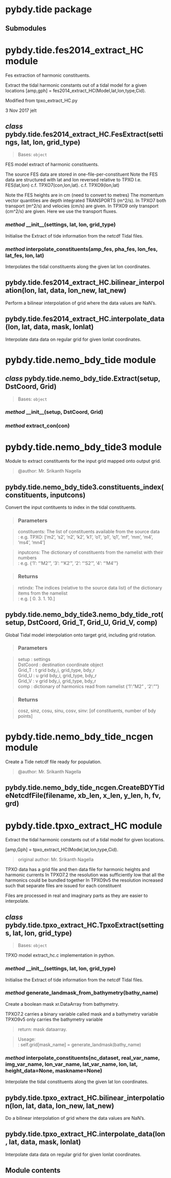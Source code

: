# pybdy.tide package

## Submodules

# pybdy.tide.fes2014_extract_HC module

Fes extraction of harmonic constituents.

Extract the tidal harmonic constants out of a tidal model for a given locations
[amp,gph] = fes2014_extract_HC(Model,lat,lon,type,Cid).

Modified from tpxo_extract_HC.py

3 Nov 2017
jelt

## *class* pybdy.tide.fes2014_extract_HC.FesExtract(settings, lat, lon, grid_type)

> Bases: `object`<br>

FES model extract of harmonic constituents.

The source FES data are stored in one-file-per-constituent
Note the FES data are structured with lat and lon reversed relative to TPXO
I.e. FES(lat,lon)
c.f. TPXO7(con,lon,lat).
c.f. TPXO9(lon,lat)

Note the FES heights are in cm (need to convert to metres)
The momentum vector quantities are depth integrated TRANSPORTS (m^2/s).
In TPXO7 both transport (m^2/s) and velocies (cm/s) are given.
In TPXO9 only transport (cm^2/s) are given.
Here we use the transport fluxes.

### *method* \_\_init\_\_(settings, lat, lon, grid_type)

Initialise the Extract of tide information from the netcdf Tidal files.

### *method* interpolate_constituents(amp_fes, pha_fes, lon_fes, lat_fes, lon, lat)

Interpolates the tidal constituents along the given lat lon coordinates.

## pybdy.tide.fes2014_extract_HC.bilinear_interpolation(lon, lat, data, lon_new, lat_new)

Perform a bilinear interpolation of grid where the data values are NaN’s.

## pybdy.tide.fes2014_extract_HC.interpolate_data(lon, lat, data, mask, lonlat)

Interpolate data data on regular grid for given lonlat coordinates.

# pybdy.tide.nemo_bdy_tide module

## *class* pybdy.tide.nemo_bdy_tide.Extract(setup, DstCoord, Grid)

> Bases: `object`<br>

### *method* \_\_init\_\_(setup, DstCoord, Grid)

### *method* extract_con(con)

# pybdy.tide.nemo_bdy_tide3 module

Module to extract constituents for the input grid mapped onto output grid.

> @author: Mr. Srikanth Nagella<br>

## pybdy.tide.nemo_bdy_tide3.constituents_index(constituents, inputcons)

Convert the input contituents to index in the tidal constituents.

> ### Parameters<br>

> constituents: The list of constituents available from the source data<br>
> : e.g. TPXO: [‘m2’, ‘s2’, ‘n2’, ‘k2’, ‘k1’, ‘o1’, ‘p1’, ‘q1’, ‘mf’, ‘mm’, ‘m4’, ‘ms4’, ‘mn4’]<br>

> inputcons: The dictionary of constituents from the namelist with their numbers<br>
> : e.g. {‘1’: “‘M2’”, ‘3’: “‘K2’”, ‘2’: “‘S2’”, ‘4’: “‘M4’”}<br>

> ### Returns<br>

> retindx: The indices (relative to the source data list) of the dictionary items from the namelist<br>
> : e.g. [ 0. 3. 1. 10.]<br>

## pybdy.tide.nemo_bdy_tide3.nemo_bdy_tide_rot(setup, DstCoord, Grid_T, Grid_U, Grid_V, comp)

Global Tidal model interpolation onto target grid, including grid rotation.

> ### Parameters<br>

> setup : settings<br>
> DstCoord : destination coordinate object<br>
> Grid_T : t grid bdy_i, grid_type, bdy_r<br>
> Grid_U : u grid bdy_i, grid_type, bdy_r<br>
> Grid_V : v grid bdy_i, grid_type, bdy_r<br>
> comp : dictionary of harmonics read from namelist {‘1’:”M2” , ‘2’:”<const name>”}<br>

> ### Returns<br>

> cosz, sinz, cosu, sinu, cosv, sinv: [of constituents, number of bdy points]<br>

# pybdy.tide.nemo_bdy_tide_ncgen module

Create a Tide netcdf file ready for population.

> @author: Mr. Srikanth Nagella<br>

## pybdy.tide.nemo_bdy_tide_ncgen.CreateBDYTideNetcdfFile(filename, xb_len, x_len, y_len, h, fv, grd)

# pybdy.tide.tpxo_extract_HC module

Extract the tidal harmonic constants out of a tidal model for given locations.

[amp,Gph] = tpxo_extract_HC(Model,lat,lon,type,Cid).

> original author: Mr. Srikanth Nagella<br>

TPXO data has a grid file and then data file for harmonic heights and harmonic currents
In TPXO7.2 the resolution was sufficiently low that all the harmonics could be bundled together
In TPXO9v5 the resolution increased such that separate files are issued for each constituent

Files are processed in real and imaginary parts as they are easier to interpolate.

## *class* pybdy.tide.tpxo_extract_HC.TpxoExtract(settings, lat, lon, grid_type)

> Bases: `object`<br>

TPXO model extract_hc.c implementation in python.

### *method* \_\_init\_\_(settings, lat, lon, grid_type)

Initialise the Extract of tide information from the netcdf Tidal files.

### *method* generate_landmask_from_bathymetry(bathy_name)

Create a boolean mask xr.DataArray from bathymetry.

TPXO7.2 carries a binary variable called mask and a bathymetry variable
TPXO9v5 only carries the bathymetry variable

> return: mask dataarray.<br>

> Useage:<br>
> : self.grid[mask_name] = generate_landmask(bathy_name)<br>

### *method* interpolate_constituents(nc_dataset, real_var_name, img_var_name, lon_var_name, lat_var_name, lon, lat, height_data=None, maskname=None)

Interpolate the tidal constituents along the given lat lon coordinates.

## pybdy.tide.tpxo_extract_HC.bilinear_interpolation(lon, lat, data, lon_new, lat_new)

Do a bilinear interpolation of grid where the data values are NaN’s.

## pybdy.tide.tpxo_extract_HC.interpolate_data(lon, lat, data, mask, lonlat)

Interpolate data data on regular grid for given lonlat coordinates.

## Module contents
